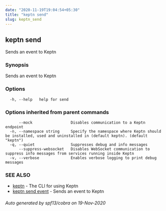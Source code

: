 ```yaml
---
date: "2020-11-19T19:04:54+05:30"
title: "keptn send"
slug: keptn_send
---
```

## keptn send

Sends an event to Keptn

### Synopsis

Sends an event to Keptn

### Options

```
  -h, --help   help for send
```

### Options inherited from parent commands

```
      --mock                 Disables communication to a Keptn endpoint
  -n, --namespace string     Specify the namespace where Keptn should be installed, used and uninstalled in (default keptn). (default "keptn")
  -q, --quiet                Suppresses debug and info messages
      --suppress-websocket   Disables WebSocket communication to suppress info messages from services running inside Keptn
  -v, --verbose              Enables verbose logging to print debug messages
```

### SEE ALSO

* [keptn](../keptn/)	 - The CLI for using Keptn
* [keptn send event](../keptn_send_event/)	 - Sends an event to Keptn

###### Auto generated by spf13/cobra on 19-Nov-2020
